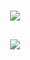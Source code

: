 
<h1 align="center">
  <img src="https://raw.githubusercontent.com/ROUND/mystify/master/Mystify.saver/Contents/Resources/thumbnail%402x.png"/>
</h1>
<h2 align="center">
  <img src="http://i.giphy.com/l0K47723zLLU11gac.gif"/>
</h2>

